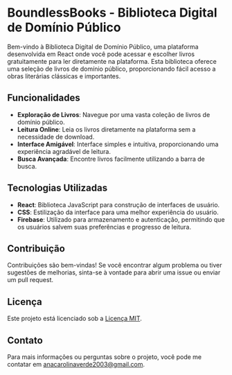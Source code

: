 # BoundlessBooks - Biblioteca Digital de Domínio Público

Bem-vindo à Biblioteca Digital de Domínio Público, uma plataforma desenvolvida em React onde você pode acessar e escolher livros gratuitamente para ler diretamente na plataforma. Esta biblioteca oferece uma seleção de livros de domínio público, proporcionando fácil acesso a obras literárias clássicas e importantes.

## Funcionalidades

- **Exploração de Livros**: Navegue por uma vasta coleção de livros de domínio público.
- **Leitura Online**: Leia os livros diretamente na plataforma sem a necessidade de download.
- **Interface Amigável**: Interface simples e intuitiva, proporcionando uma experiência agradável de leitura.
- **Busca Avançada**: Encontre livros facilmente utilizando a barra de busca.

## Tecnologias Utilizadas

- **React**: Biblioteca JavaScript para construção de interfaces de usuário.
- **CSS**: Estilização da interface para uma melhor experiência do usuário.
- **Firebase**: Utilizado para armazenamento e autenticação, permitindo que os usuários salvem suas preferências e progresso de leitura.

## Contribuição

Contribuições são bem-vindas! Se você encontrar algum problema ou tiver sugestões de melhorias, sinta-se à vontade para abrir uma issue ou enviar um pull request.

## Licença

Este projeto está licenciado sob a [Licença MIT](LICENSE).

## Contato

Para mais informações ou perguntas sobre o projeto, você pode me contatar em [anacarolinaverde2003@gmail.com](mailto:anacarolinaverde2003@gmail.com).
